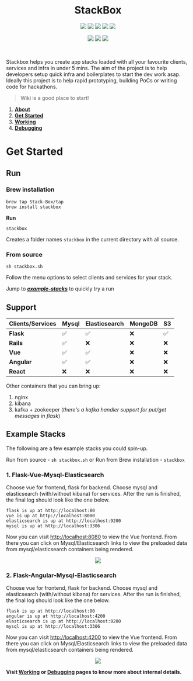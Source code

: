 <h1 align="center">
  StackBox
</h1>

<p align="center">
  <a href="https://github.com/Stack-Box/stackbox/actions?query=workflow%3AVue" alt="Vue">
        <img src="https://github.com/Stack-Box/stackBox/workflows/Vue/badge.svg" /></a>
  <a href="https://github.com/Stack-Box/stackbox/actions?query=workflow%3AAngular" alt="Angular">
          <img src="https://github.com/Stack-Box/stackBox/workflows/Angular/badge.svg" /></a>
  <a href="https://github.com/Stack-Box/stackbox/actions?query=workflow%3AReact" alt="React">
          <img src="https://github.com/Stack-Box/stackBox/workflows/React/badge.svg" /></a>
  <a href="https://github.com/Stack-Box/stackbox/actions?query=workflow%3AFlask" alt="Flask">
        <img src="https://github.com/Stack-Box/stackBox/workflows/Flask/badge.svg" /></a>
  <a href="https://github.com/Stack-Box/stackbox/actions?query=workflow%3ARails" alt="Rails">
        <img src="https://github.com/Stack-Box/stackbox/workflows/Rails/badge.svg" /></a>
 </p>
 <p align="center">
  <a href="https://github.com/Stack-Box/stackbox/issues" alt="Contributions">
    <img src="https://img.shields.io/badge/contributions-welcome-blue.svg?style=flat" /></a>
    <a href="https://github.com/Stack-Box/stackbox/labels/good%20first%20issue" alt="Good First Issue">
      <img src="https://img.shields.io/github/issues/Stack-Box/stackbox/good%20first%20issue" /></a>
  </a>
   <a href="https://join.slack.com/t/stackboxworkspace/shared_invite/zt-e5ye1rsg-fLJLy2NeTe6s1nG_3yKU_Q" alt="Slack">
          <img src="https://img.shields.io/badge/slack-chat-purple.svg?logo=slack" /></a>
 </p>
 <br/>

Stackbox helps you create app stacks loaded with all your favourite clients, services and infra in under 5 mins. The aim of the project is to help developers setup quick infra and boilerplates to start the dev work asap. Ideally this project is to help rapid prototyping, building PoCs or writing code for hackathons.

> Wiki is a good place to start!

1. [**About**](https://github.com/Stack-Box/StackBox/wiki)
2. [**Get Started**](https://github.com/Stack-Box/StackBox/wiki/Get-started)
3. [**Working**](https://github.com/Stack-Box/StackBox/wiki/Working)
4. [**Debugging**](https://github.com/Stack-Box/StackBox/wiki/Debugging)

# Get Started

## Run

### Brew installation

```
brew tap Stack-Box/tap
brew install stackbox
```

**Run**

```
stackbox
```

Creates a folder names `stackbox` in the current directory with all source.

### From source

```
sh stackbox.sh
```

Follow the menu options to select clients and services for your stack.

Jump to [_**example-stacks**_](https://github.com/Stack-Box/StackBox/blob/master/README.md#example-stacks) to quickly try a run

## Support

| Clients/Services | Mysql | Elasticsearch | MongoDB | S3   |
| ---------------- | ----- | ------------  | --------| ---- |
| **Flask**        | ✅     | ✅            | ❌    | ✅   |
| **Rails**        | ✅     | ❌            | ❌    | ❌   |
| **Vue**          | ✅     | ✅            | ❌    | ❌   |
| **Angular**      | ✅     | ✅            | ❌    | ❌   |
| **React**        | ❌     | ❌            | ❌    | ❌   |

Other containers that you can bring up:
  1. nginx
  2. kibana
  3. kafka + zookeeper (*there's a kafka handler support for put/get messages in flask*)
  
## Example Stacks

The following are a few example stacks you could spin-up.

Run from source - `sh stackbox.sh` or Run from Brew installation -  `stackbox`

### 1. Flask-Vue-Mysql-Elasticsearch

Choose vue for frontend, flask for backend. Choose mysql and elasticsearch (with/without kibana) for services.
After the run is finished, the final log should look like the one below.
```
flask is up at http://localhost:80
vue is up at http://localhost:8080
elasticsearch is up at http://localhost:9200
mysql is up at http://localhost:3306
```
Now you can visit <http://localhost:8080> to view the Vue frontend. From there you can click on Mysql/Elasticsearch links to view the preloaded data from mysql/elasticsearch containers being rendered.

<p align="center">
    <a href="https://drive.google.com/uc?export=view&id=1jhCdbpN_RqvtxHeL5fUSRNJFIF9s51WW">
        <img src="https://drive.google.com/uc?export=view&id=1jhCdbpN_RqvtxHeL5fUSRNJFIF9s51WW"/>
    </a>
</p>

### 2. Flask-Angular-Mysql-Elasticsearch

Choose vue for frontend, flask for backend. Choose mysql and elasticsearch (with/without kibana) for services.
After the run is finished, the final log should look like the one below.
```
flask is up at http://localhost:80
angular is up at http://localhost:4200
elasticsearch is up at http://localhost:9200
mysql is up at http://localhost:3306
```
Now you can visit <http://localhost:4200> to view the Vue frontend. From there you can click on Mysql/Elasticsearch links to view the preloaded data from mysql/elasticsearch containers being rendered.

<p align="center">
        <a href="https://drive.google.com/uc?export=view&id=1oDUk_DnPWj6J0yCZJIwVyTL2rgPqDiHF">
<img src="https://drive.google.com/uc?export=view&id=1oDUk_DnPWj6J0yCZJIwVyTL2rgPqDiHF"/></a>
</p>

**Visit [Working](https://github.com/Stack-Box/StackBox/wiki/Working) or [Debugging](https://github.com/Stack-Box/StackBox/wiki/Debugging)  pages to know more about internal details.**

